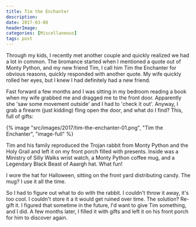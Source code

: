 ```yaml
---
title: Tim the Enchanter
description: 
date: 2017-03-08
headerImage: 
categories: [Miscellaneous]
tags: post
---
```


Through my kids, I recently met another couple and quickly realized we had a lot in common. The bromance started when I mentioned a quote out of Monty Python, and my new friend Tim, I call him Tim the Enchanter for obvious reasons, quickly responded with another quote. My wife quickly rolled her eyes, but I knew I had definitely had a new friend.

Fast forward a few months and I was sitting in my bedroom reading a book when my wife grabbed me and dragged me to the front door. Apparently she 'saw some movement outside' and I had to 'check it out'. Anyway, I grab a firearm (just kidding) fling open the door, and what do I find? This, full of gifts:

{% image "src/images/2017/tim-the-enchanter-01.png", "Tim the Enchanter", "image-full" %}

Tim and his family reproduced the Trojan rabbit from Monty Python and the Holy Grail and left it on my front porch filled with presents. Inside was a Ministry of Silly Walks wrist watch, a Monty Python coffee mug, and a Legendary Black Beast of Aaargh hat. What fun!

I wore the hat for Halloween, sitting on the front yard distributing candy. The mug? I use it all the time.

So I had to figure out what to do with the rabbit. I couldn't throw it away, it's too cool. I couldn't store it a it would get ruined over time. The solution? Re-gift it. I figured that sometime in the future, I'd want to give Tim something, and I did. A few months later, I filled it with gifts and left it on his front porch for him to discover again.